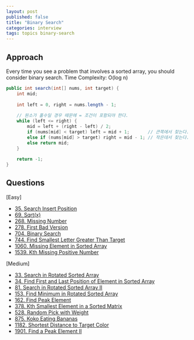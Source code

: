 ```yaml
---
layout: post
published: false
title: "Binary Search"
categories: interview
tags: topics binary-search
---
```


## Approach

Every time you see a problem that involves a sorted array, you should consider binary search.
Time Complexity: O(log n)

```java
public int search(int[] nums, int target) {
    int mid;
    
    int left = 0, right = nums.length - 1;
    
    // 원소가 홀수일 경우 때문에 = 조건이 포함되야 한다.
    while (left <= right) {
        mid = left + (right - left) / 2;
        if (nums[mid] < target) left = mid + 1;       // 큰쪽에서 찾는다.
        else if (nums[mid] > target) right = mid - 1; // 작은데서 찾는다.
        else return mid;                              
    }
    
    return -1;
}
```

## Questions

[Easy]
- [35. Search Insert Position](/interview/2023/06/02/search-insert-position/)
- [69. Sqrt(x)](/interview/2023/05/23/sqrtx/)
- [268. Missing Number](/interview/2023/05/23/missing-number/)
- [278. First Bad Version](/interview/2023/06/21/first-bad-version/)
- [704. Binary Search](/interview/2023/05/23/binary-search/)
- [744. Find Smallest Letter Greater Than Target](/interview/2023/08/10/find-smallest-letter-greater-than-target/)
- [1060. Missing Element in Sorted Array](/interview/2023/05/23/missing-element-in-sorted-array/)
- [1539. Kth Missing Positive Number](/interview/2023/06/11/kth-missing-positive-number/)

[Medium]
- [33. Search in Rotated Sorted Array](/interview/2023/02/21/search-in-rotated-sorted-array/)
- [34. Find First and Last Position of Element in Sorted Array](/interview/2023/07/04/find-first-and-last-position-of-element-in-sorted-array/)
- [81. Search in Rotated Sorted Array II](/interview/2023/05/09/search-in-rotated-sorted-array-ii/)
- [153. Find Minimum in Rotated Sorted Array](/interview/2023/05/21/find-minimum-in-rotated-sorted-array)
- [162. Find Peak Element](/interview/2023/04/08/find-peak-element/)
- [378. Kth Smallest Element in a Sorted Matrix](/interview/2023/05/23/kth-smallest-element-in-a-sorted-matrix/)
- [528. Random Pick with Weight](/interview/2023/05/23/random-pick-with-weight/)
- [875. Koko Eating Bananas](/interview/2023/05/23/koko-eating-bananas/)
- [1182. Shortest Distance to Target Color](/interview/2023/05/27/shortest-distance-to-target-color/)
- [1901. Find a Peak Element II](/interview/2023/05/28/find-a-peak-element-ii/)